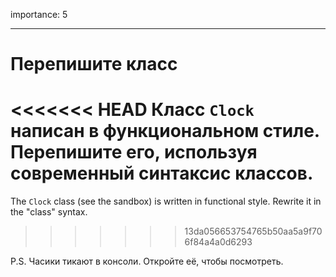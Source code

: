importance: 5

---

# Перепишите класс

<<<<<<< HEAD
Класс `Clock` написан в функциональном стиле. Перепишите его, используя современный синтаксис классов.
=======
The `Clock` class (see the sandbox) is written in functional style. Rewrite it in the "class" syntax.
>>>>>>> 13da056653754765b50aa5a9f706f84a4a0d6293

P.S. Часики тикают в консоли. Откройте её, чтобы посмотреть.
